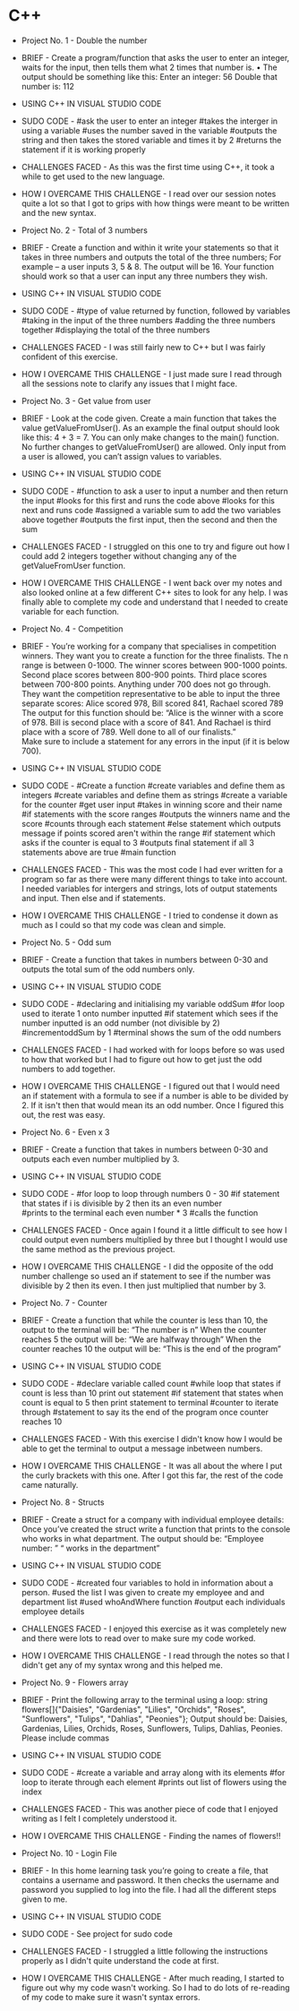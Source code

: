 # C++
- Project No. 1 - Double the number
- BRIEF - Create a program/function that asks the user to enter an integer, waits for the input, then tells them what 2 times that number is.
• The output should be something like this: Enter an integer: 56
Double that number is: 112
- USING C++ IN VISUAL STUDIO CODE
- SUDO CODE - #ask the user to enter an integer
              #takes the interger in using a variable
              #uses the number saved in the variable
              #outputs the string and then takes the stored variable and times it by 2
              #returns the statement if it is working properly
- CHALLENGES FACED - As this was the first time using C++, it took a while to get used to the new language.
- HOW I OVERCAME THIS CHALLENGE - I read over our session notes quite a lot so that I got to grips with how things were meant to be written and the new syntax.

- Project No. 2 - Total of 3 numbers
- BRIEF - Create a function and within it write your statements so that it takes in three numbers and outputs the total of the three numbers; For example – a user inputs 3, 5 & 8. The output will be 16.
Your function should work so that a user can input any three numbers they wish.
- USING C++ IN VISUAL STUDIO CODE
- SUDO CODE - #type of value returned by function, followed by variables 
              #taking in the input of the three numbers
              #adding the three numbers together
              #displaying the total of the three numbers
- CHALLENGES FACED - I was still fairly new to C++ but I was fairly confident of this exercise.
- HOW I OVERCAME THIS CHALLENGE - I just made sure I read through all the sessions note to clarify any issues that I might face.

- Project No. 3 - Get value from user
- BRIEF - Look at the code given. Create a main function that takes the value getValueFromUser(). As an example the final output should look like this: 4 + 3 = 7. You can only make changes to the main() function. No further changes to getValueFromUser() are allowed. Only input from a user is allowed, you can’t assign values to variables.
- USING C++ IN VISUAL STUDIO CODE
- SUDO CODE - #function to ask a user to input a number and then return the input
              #looks for this first and runs the code above
              #looks for this next and runs code 
              #assigned a variable sum to add the two variables above together
              #outputs the first input, then the second and then the sum
- CHALLENGES FACED - I struggled on this one to try and figure out how I could add 2 integers together without changing any of the getValueFromUser function.
- HOW I OVERCAME THIS CHALLENGE - I went back over my notes and also looked online at a few different C++ sites to look for any help. I was finally able to complete my code and understand that I needed to create variable for each function.


- Project No. 4 - Competition
- BRIEF - You’re working for a company that specialises in competition winners. They want you to create a function for the three finalists. The n range is between 0-1000. The winner scores between 900-1000 points. Second place scores between 800-900 points. Third place scores between 700-800 points. Anything under 700 does not go through. They want the competition representative to be able to input the three separate scores: Alice scored 978, Bill scored 841, Rachael scored 789
The output for this function should be:
“Alice is the winner with a score of 978.
Bill is second place with a score of 841.
And Rachael is third place with a score of 789. Well done to all of our finalists.”  
Make sure to include a statement for any errors in the input (if it is below 700).
 - USING C++ IN VISUAL STUDIO CODE
- SUDO CODE - #Create a function
              #create variables and define them as integers
              #create variables and define them as strings
              #create a variable for the counter
              #get user input
              #takes in winning score and their name
              #if statements with the score ranges
              #outputs the winners name and the score
              #counts through each statement
              #else statement which outputs message if points scored aren't within the range 
              #if statement which asks if the counter is equal to 3
              #outputs final statement if all 3 statements above are true
              #main function
- CHALLENGES FACED - This was the most code I had ever written for a program so far as there were many different things to take into account. I needed variables for intergers and strings, lots of output statements and input. Then else and if statements.
- HOW I OVERCAME THIS CHALLENGE - I tried to condense it down as much as I could so that my code was clean and simple.

- Project No. 5 - Odd sum
- BRIEF - Create a function that takes in numbers between 0-30 and outputs the total sum of the odd numbers only. 
- USING C++ IN VISUAL STUDIO CODE
- SUDO CODE - #declaring and initialising my variable oddSum
              #for loop used to iterate 1 onto number inputted
              #if statement which sees if the number inputted is an odd number (not divisible by 2) 
              #incrementoddSum by 1
              #terminal shows the sum of the odd numbers
- CHALLENGES FACED - I had worked with for loops before so was used to how that worked but I had to figure out how to get just the odd numbers to add together.
- HOW I OVERCAME THIS CHALLENGE - I figured out that I would need an if statement with a formula to see if a number is able to be divided by 2. If it isn't then that would mean its an odd number. Once I figured this out, the rest was easy.

- Project No. 6 - Even x 3
- BRIEF - Create a function that takes in numbers between 0-30 and outputs each even number multiplied by 3. 
- USING C++ IN VISUAL STUDIO CODE
- SUDO CODE - #for loop to loop through numbers 0 - 30
              #if statement that states if i is divisible by 2 then its an even number  
              #prints to the terminal each even number * 3
              #calls the function
- CHALLENGES FACED - Once again I found it a little difficult to see how I could output even numbers multiplied by three but I thought I would use the same method as the previous project.
- HOW I OVERCAME THIS CHALLENGE - I did the opposite of the odd number challenge so used an if statement to see if the number was divisible by 2 then its even. I then just multiplied that number by 3.

- Project No. 7 - Counter
- BRIEF - Create a function that while the counter is less than 10, the output to the terminal will be:
“The number is n”
When the counter reaches 5 the output will be: “We are halfway through”
When the counter reaches 10 the output will be: “This is the end of the program”
- USING C++ IN VISUAL STUDIO CODE
- SUDO CODE - #declare variable called count
              #while loop that states if count is less than 10 print out statement
              #if statement that states when count is equal to 5 then print statement to terminal
              #counter to iterate through
              #statement to say its the end of the program once counter reaches 10
- CHALLENGES FACED - With this exercise I didn't know how I would be able to get the terminal to output a message inbetween numbers.
- HOW I OVERCAME THIS CHALLENGE - It was all about the where I put the curly brackets with this one. After I got this far, the rest of the code came naturally.

- Project No. 8 - Structs
- BRIEF - Create a struct for a company with individual employee details:
Once you’ve created the struct write a function that prints to the console who works in what department. The output should be:
“Employee number: <employee number>”
“<person> works in the <department> department”
- USING C++ IN VISUAL STUDIO CODE
- SUDO CODE - #created four variables to hold in information about a person.
              #used the list I was given to create my employee and and department list
              #used whoAndWhere function 
              #output each individuals employee details
- CHALLENGES FACED - I enjoyed this exercise as it was completely new and there were lots to read over to make sure my code worked.
- HOW I OVERCAME THIS CHALLENGE - I read through the notes so that I didn't get any of my syntax wrong and this helped me.

- Project No. 9 - Flowers array
- BRIEF - Print the following array to the terminal using a loop: string flowers[]{"Daisies", "Gardenias", "Lilies", "Orchids",
"Roses", "Sunflowers", "Tulips", "Dahlias", "Peonies"};
Output should be: Daisies, Gardenias, Lilies, Orchids, Roses, Sunflowers, Tulips, Dahlias, Peonies.
Please include commas
- USING C++ IN VISUAL STUDIO CODE
- SUDO CODE - #create a variable and array along with its elements
              #for loop to iterate through each element
              #prints out list of flowers using the index
- CHALLENGES FACED - This was another piece of code that I enjoyed writing as I felt I completely understood it.
- HOW I OVERCAME THIS CHALLENGE - Finding the names of flowers!!

- Project No. 10 - Login File
- BRIEF - In this home learning task you’re going to create a file, that contains a username and password. It then checks the username and password you supplied to log into the file. I had all the different steps given to me.
- USING C++ IN VISUAL STUDIO CODE
- SUDO CODE - See project for sudo code
- CHALLENGES FACED - I struggled a little following the instructions properly as I didn't quite understand the code at first.
- HOW I OVERCAME THIS CHALLENGE - After much reading, I started to figure out why my code wasn't working. So I had to do lots of re-reading of my code to make sure it wasn't syntax errors. 


